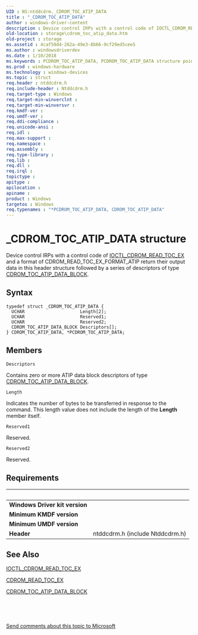 ```yaml
---
UID : NS:ntddcdrm._CDROM_TOC_ATIP_DATA
title : "_CDROM_TOC_ATIP_DATA"
author : windows-driver-content
description : Device control IRPs with a control code of IOCTL_CDROM_READ_TOC_EX and a format of CDROM_READ_TOC_EX_FORMAT_ATIP return their output data in this header structure followed by a series of descriptors of type CDROM_TOC_ATIP_DATA_BLOCK.
old-location : storage\cdrom_toc_atip_data.htm
old-project : storage
ms.assetid : 4caf59d4-262a-49e3-8b66-9cf29ed5cee5
ms.author : windowsdriverdev
ms.date : 1/10/2018
ms.keywords : PCDROM_TOC_ATIP_DATA, PCDROM_TOC_ATIP_DATA structure pointer [Storage Devices], CDROM_TOC_ATIP_DATA structure [Storage Devices], storage.cdrom_toc_atip_data, *PCDROM_TOC_ATIP_DATA, _CDROM_TOC_ATIP_DATA, CDROM_TOC_ATIP_DATA, ntddcdrm/PCDROM_TOC_ATIP_DATA, structs-CD-ROM_57534148-0c2f-4182-8b0e-3fe4ed10505e.xml, ntddcdrm/CDROM_TOC_ATIP_DATA
ms.prod : windows-hardware
ms.technology : windows-devices
ms.topic : struct
req.header : ntddcdrm.h
req.include-header : Ntddcdrm.h
req.target-type : Windows
req.target-min-winverclnt : 
req.target-min-winversvr : 
req.kmdf-ver : 
req.umdf-ver : 
req.ddi-compliance : 
req.unicode-ansi : 
req.idl : 
req.max-support : 
req.namespace : 
req.assembly : 
req.type-library : 
req.lib : 
req.dll : 
req.irql : 
topictype : 
apitype : 
apilocation : 
apiname : 
product : Windows
targetos : Windows
req.typenames : "*PCDROM_TOC_ATIP_DATA, CDROM_TOC_ATIP_DATA"
---
```


# _CDROM_TOC_ATIP_DATA structure
Device control IRPs with a control code of <a href="..\ntddcdrm\ni-ntddcdrm-ioctl_cdrom_read_toc_ex.md">IOCTL_CDROM_READ_TOC_EX</a> and a format of CDROM_READ_TOC_EX_FORMAT_ATIP return their output data in this header structure followed by a series of descriptors of type <a href="..\ntddcdrm\ns-ntddcdrm-_cdrom_toc_atip_data_block.md">CDROM_TOC_ATIP_DATA_BLOCK</a>.

## Syntax
````
typedef struct _CDROM_TOC_ATIP_DATA {
  UCHAR                     Length[2];
  UCHAR                     Reserved1;
  UCHAR                     Reserved2;
  CDROM_TOC_ATIP_DATA_BLOCK Descriptors[];
} CDROM_TOC_ATIP_DATA, *PCDROM_TOC_ATIP_DATA;
````

## Members


`Descriptors`

Contains zero or more ATIP data block descriptors of type <a href="..\ntddcdrm\ns-ntddcdrm-_cdrom_toc_atip_data_block.md">CDROM_TOC_ATIP_DATA_BLOCK</a>.

`Length`

Indicates the number of bytes to be transferred in response to the command. This length value does not include the length of the <b>Length </b>member itself.

`Reserved1`

Reserved.

`Reserved2`

Reserved.


## Requirements
| &nbsp; | &nbsp; |
| ---- |:---- |
| **Windows Driver kit version** |  |
| **Minimum KMDF version** |  |
| **Minimum UMDF version** |  |
| **Header** | ntddcdrm.h (include Ntddcdrm.h) |

## See Also

<a href="..\ntddcdrm\ni-ntddcdrm-ioctl_cdrom_read_toc_ex.md">IOCTL_CDROM_READ_TOC_EX</a>

<a href="..\ntddcdrm\ns-ntddcdrm-_cdrom_read_toc_ex.md">CDROM_READ_TOC_EX</a>

<a href="..\ntddcdrm\ns-ntddcdrm-_cdrom_toc_atip_data_block.md">CDROM_TOC_ATIP_DATA_BLOCK</a>

 

 

<a href="mailto:wsddocfb@microsoft.com?subject=Documentation%20feedback [storage\storage]:%20CDROM_TOC_ATIP_DATA structure%20 RELEASE:%20(1/10/2018)&amp;body=%0A%0APRIVACY STATEMENT%0A%0AWe use your feedback to improve the documentation. We don't use your email address for any other purpose, and we'll remove your email address from our system after the issue that you're reporting is fixed. While we're working to fix this issue, we might send you an email message to ask for more info. Later, we might also send you an email message to let you know that we've addressed your feedback.%0A%0AFor more info about Microsoft's privacy policy, see http://privacy.microsoft.com/en-us/default.aspx." title="Send comments about this topic to Microsoft">Send comments about this topic to Microsoft</a>